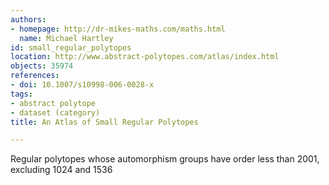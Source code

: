 ```yaml
---
authors:
- homepage: http://dr-mikes-maths.com/maths.html
  name: Michael Hartley
id: small_regular_polytopes
location: http://www.abstract-polytopes.com/atlas/index.html
objects: 35974
references:
- doi: 10.1007/s10998-006-0028-x
tags:
- abstract polytope
- dataset (category)
title: An Atlas of Small Regular Polytopes

---
```


Regular polytopes whose automorphism groups have order less than 2001, excluding 1024 and 1536
